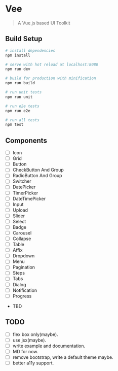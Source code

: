 # Vee

> A Vue.js based UI Toolkit

## Build Setup

``` bash
# install dependencies
npm install

# serve with hot reload at localhost:8080
npm run dev

# build for production with minification
npm run build

# run unit tests
npm run unit

# run e2e tests
npm run e2e

# run all tests
npm test
```


## Components

- [ ] Icon
- [ ] Grid
- [ ] Button
- [ ] CheckButton And Group
- [ ] RadioButton And Group
- [ ] Switcher
- [ ] DatePicker
- [ ] TimerPicker
- [ ] DateTimePicker
- [ ] Input
- [ ] Upload
- [ ] Slider
- [ ] Select
- [ ] Badge
- [ ] Carousel
- [ ] Collapse
- [ ] Table
- [ ] Affix
- [ ] Dropdown
- [ ] Menu
- [ ] Pagination
- [ ] Steps
- [ ] Tabs
- [ ] Dialog
- [ ] Notification
- [ ] Progress
- TBD


## TODO

- [ ] flex box only(maybe).
- [ ] use jsx(maybe).
- [ ] write example and documentation.
- [ ] MD for now.
- [ ] remove bootstrap, write a default theme maybe.
- [ ] better a11y support.
